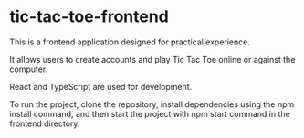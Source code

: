 # tic-tac-toe-frontend

This is a frontend application designed for practical experience.

It allows users to create accounts and play Tic Tac Toe online or against the computer.

React and TypeScript are used for development.

To run the project, clone the repository, install dependencies using the npm install command, and then start the project with npm start command in the frontend directory.